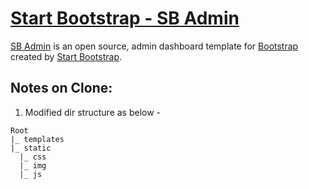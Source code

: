 # [Start Bootstrap - SB Admin](https://startbootstrap.com/template/sb-admin/)

[SB Admin](https://startbootstrap.com/template/sb-admin/) is an open source, admin dashboard template for [Bootstrap](https://getbootstrap.com/) created by [Start Bootstrap](https://startbootstrap.com/).

## Notes on Clone:

1. Modified dir structure as below -

```
Root
|_ templates
|_ static 
  |_ css
  |_ img
  |_ js
```